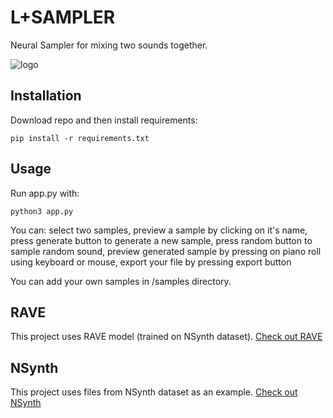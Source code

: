 # L+SAMPLER
Neural Sampler for mixing two sounds together.

![logo](https://user-images.githubusercontent.com/36171138/178833253-b9a76d91-172f-4e8a-8c52-b1b218aa6482.png)


## Installation
Download repo and then install requirements:
```
pip install -r requirements.txt
```

## Usage
Run app.py with:
```
python3 app.py
```

You can: select two samples, preview a sample by clicking on it's name, press generate button to generate a new sample,
 press random button to sample random sound, preview generated sample by pressing on piano roll using keyboard or mouse, export your file by pressing export button

You can add your own samples in /samples directory.

## RAVE
This project uses RAVE model (trained on NSynth dataset).
[Check out RAVE](https://github.com/acids-ircam/RAVE)

## NSynth
This project uses files from NSynth dataset as an example. [Check out NSynth](https://magenta.tensorflow.org/datasets/nsynth)
